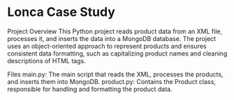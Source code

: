 # Lonca Case Study
 
Project Overview
This Python project reads product data from an XML file, processes it, and inserts the data into a MongoDB database. The project uses an object-oriented approach to represent products and ensures consistent data formatting, such as capitalizing product names and cleaning descriptions of HTML tags.

Files
main.py: The main script that reads the XML, processes the products, and inserts them into MongoDB.
product.py: Contains the Product class, responsible for handling and formatting the product data.